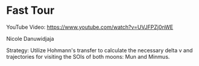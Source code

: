 # Fast Tour

YouTube Video: https://www.youtube.com/watch?v=UVJFPZj0nWE

Nicole Danuwidjaja


Strategy: Utilize Hohmann's transfer to calculate the necessary delta v and trajectories for visiting the SOIs of both moons: Mun and Minmus.


